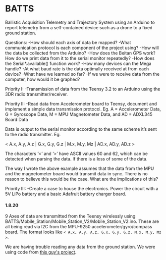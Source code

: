 # BATTS
Ballistic Acquisition Telemetry and Trajectory System using an Arduino to report telemetry from a self-contained device such as a drone to a fixed ground station.


Questions:
-How should each axis of data be mapped?
-What communication protocol is each component of the project using?
-How will the data be collected from the Arduino?
-How does the Beitan GPS work? How do we print data from it to the serial monitor repeatedly?
-How does the Serial*.available() function work?
-How many devices can the Mega handle?
-At what baud rate is the data optimally received at from each device?
-What have we learned so far?
-If we were to receive data from the computer, how would it be graphed?


Priority I:
-Transmission of data from the Teensy 3.2 to an Arduino using the 3DR radio transmitter/receiver.


Priority II:
-Read data from Accelerometer board to Teensy, document and implement a simple data transmission protocol. Eg. A = Accelerometer Data, G = Gyroscope Data, M = MPU Magnetometer Data, and  AD = ADXL345 Board Data

Data is output to the serial monitor according to the same scheme it’s sent to the radio transmitter. Eg.

< A.x, A.y, A.z | G.x, G.y, G.z | M.x, M.y, Mz | AD.x, AD.y, AD.z >

The characters ‘<‘ and ‘>’ have ASCII values 60 and 62, which can be detected when parsing the data. If there is a loss of some of the data.

The way I wrote the above example assumes that the data from the MPU and the magnetometer board would transmit data in sync. There is no reason to believe this would be the case. What are the implications of this?

Priority III:
-Create a case to house the electronics. Power the circuit with a 5V LiPo battery and a basic Adafruit battery charger board.



#### 1.8.20

9 Axes of data are transmitted from the Teensy wirelessly using BATTS/Mobile_Station/Mobile_Station_V2/Mobile_Station_V2.ino. These are all being read via I2C from the MPU-9250 accelerometer/gyro/compass board. The format looks like `< A.x, A.y, A.z, G.x, G.y, G.z, M.x, M.y, Mz >`.

We are having trouble reading any data from the ground station. We were using code from [this guy's project](https://forum.arduino.cc/index.php?topic=307172.0).
